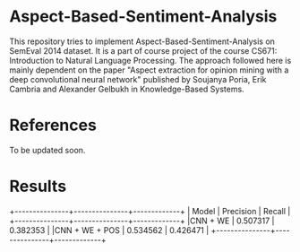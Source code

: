 # Aspect-Based-Sentiment-Analysis

This repository tries to implement Aspect-Based-Sentiment-Analysis on SemEval 2014 dataset. It is a part of course project of the course CS671: Introduction to Natural Language Processing. The approach followed here is mainly dependent on the paper "Aspect extraction for opinion mining with a deep convolutional neural network" published by Soujanya Poria, Erik Cambria and Alexander Gelbukh in Knowledge-Based Systems.

# References

To be updated soon.

# Results
+---------------+---------------+-------------+
|	   Model	|	Precision	|	 Recall	  |
+---------------+---------------+-------------+
|CNN + WE       | 	 0.507317 	|	0.382353  |
|CNN + WE + POS | 	 0.534562 	|	0.426471  |
+---------------+---------------+-------------+
